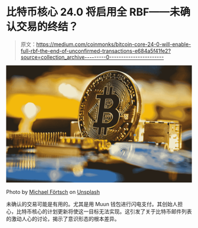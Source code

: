 # 比特币核心 24.0 将启用全 RBF——未确认交易的终结？

> 原文：<https://medium.com/coinmonks/bitcoin-core-24-0-will-enable-full-rbf-the-end-of-unconfirmed-transactions-e684a5f41fe2?source=collection_archive---------0----------------------->

![](img/da4ace91e643702660b3d0cf8ba27464.png)

Photo by [Michael Förtsch](https://unsplash.com/@michael_f?utm_source=medium&utm_medium=referral) on [Unsplash](https://unsplash.com?utm_source=medium&utm_medium=referral)

未确认的交易可能是有用的。尤其是用 Muun 钱包进行闪电支付。其创始人担心，比特币核心的计划更新将使这一目标无法实现。这引发了关于比特币邮件列表的激动人心的讨论，揭示了意识形态的根本差异。